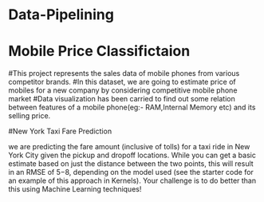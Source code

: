 # Data-Pipelining

# Mobile Price Classifictaion

#This project represents the sales data of mobile phones from various competitor brands.
#In this dataset, we are going to estimate price of mobiles for a new company by considering competitive mobile phone market 
#Data visualization has been carried to find out some relation between features of a mobile phone(eg:- RAM,Internal Memory etc) and its selling price.

#New York Taxi Fare Prediction

we are predicting the fare amount (inclusive of tolls) for a taxi ride in New York City given the pickup and dropoff locations. While you can get a basic estimate based on just the distance between the two points, this will result in an RMSE of $5-$8, depending on the model used (see the starter code for an example of this approach in Kernels). Your challenge is to do better than this using Machine Learning techniques!
